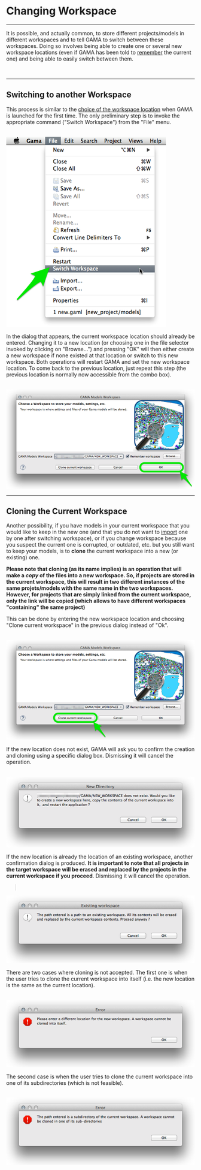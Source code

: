 # Changing Workspace

---

It is possible, and actually common, to store different projects/models in different workspaces and to tell GAMA to switch between these workspaces. Doing so involves being able to create one or several new workspace locations (even if GAMA has been told to [remember](G__Launching#Choosing_a_Workspace.md) the current one) and being able to easily switch between them.


<br />

---

## Switching to another Workspace
This process is similar to the [choice of the workspace location](G__Launching#Choosing_a_Workspace.md) when GAMA is launched for the first time. The only preliminary step is to invoke the appropriate command ("Switch Workspace") from the "File" menu.

<br />
<img src='images/first_launch/menu_switch.png' /> <br />

In the dialog that appears, the current workspace location should already be entered. Changing it to a new location (or choosing one in the file selector invoked by clicking on "Browse…") and pressing "OK" will then either create a new workspace if none existed at that location or switch to this new workspace. Both operations will restart GAMA and set the new workspace location. To come back to the previous location, just repeat this step (the previous location is normally now accessible from the combo box).

<br />
<img src='images/first_launch/dialog_switch_ok.png' />
<br />

---

## Cloning the Current Workspace
Another possibility, if you have models in your current workspace that you would like to keep in the new one (and that you do not want to [import](G__ImportingModels.md) one by one after switching workspace), or if you change workspace because you suspect the current one is corrupted, or outdated, etc. but you still want to keep your models, is to **clone** the current workspace into a new (or existing) one.

**Please note that cloning (as its name implies) is an operation that will make a _copy_ of the files into a new workspace. So, if projects are stored in the current workspace, this will result in two different instances of the same projets/models with the same name in the two workspaces. However, for projects that are simply linked from the current workspace, only the link will be copied (which allows to have different workspaces "containing" the same project)**

This can be done by entering the new workspace location and choosing "Clone current workspace" in the previous dialog instead of "Ok".

<br />
<img src='images/first_launch/dialog_switch_clone.png' />
<br />

If the new location does not exist, GAMA will ask you to confirm the creation and cloning using a specific dialog box. Dismissing it will cancel the operation.

<br />
<img src='images/first_launch/clone_confirm_new.png' />
<br />

If the new location is already the location of an existing workspace, another confirmation dialog is produced. **It is important to note that all projects in the target workspace will be erased and replaced by the projects in the current workspace if you proceed**. Dismissing it will cancel the operation.

> <br />
<img src='images/first_launch/clone_confirm_existing.png' />
<br />

There are two cases where cloning is not accepted. The first one is when the user tries to clone the current workspace into itself (i.e. the new location is the same as the current location).

<br />
<img src='images/first_launch/close_error_same.png' />
<br />

The second case is when the user tries to clone the current workspace into one of its subdirectories (which is not feasible).

<br />
<img src='images/first_launch/close_error_subdir.png' />
<br />
